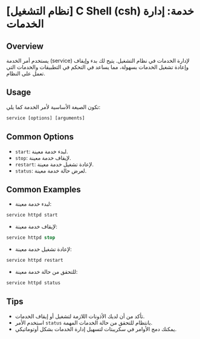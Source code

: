 # [نظام التشغيل] C Shell (csh) خدمة: إدارة الخدمات

## Overview
يستخدم أمر الخدمة (service) لإدارة الخدمات في نظام التشغيل. يتيح لك بدء وإيقاف وإعادة تشغيل الخدمات بسهولة، مما يساعد في التحكم في التطبيقات والخدمات التي تعمل على النظام.

## Usage
تكون الصيغة الأساسية لأمر الخدمة كما يلي:

```csh
service [options] [arguments]
```

## Common Options
- `start`: لبدء خدمة معينة.
- `stop`: لإيقاف خدمة معينة.
- `restart`: لإعادة تشغيل خدمة معينة.
- `status`: لعرض حالة خدمة معينة.

## Common Examples
- لبدء خدمة معينة:
```csh
service httpd start
```

- لإيقاف خدمة معينة:
```csh
service httpd stop
```

- لإعادة تشغيل خدمة معينة:
```csh
service httpd restart
```

- للتحقق من حالة خدمة معينة:
```csh
service httpd status
```

## Tips
- تأكد من أن لديك الأذونات اللازمة لتشغيل أو إيقاف الخدمات.
- استخدم الأمر `status` بانتظام للتحقق من حالة الخدمات المهمة.
- يمكنك دمج الأوامر في سكريبتات لتسهيل إدارة الخدمات بشكل أوتوماتيكي.